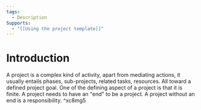 ```yaml
---
tags:
  - Description
Supports:
  - "[[Using the project template]]"
---
```

# Introduction 

A project is a complex kind of activity, apart from mediating actions, it usually entails phases, sub-projects, related tasks, resources. All toward a defined project goal. One of the defining aspect of a project is that it is finite. A project needs to have an "end" to be a project. A project without an end is a responsibility.  ^xc8mg5

